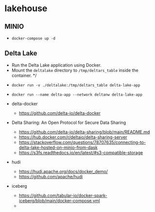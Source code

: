 # lakehouse

## MINIO

- `docker-compose up -d`

## Delta Lake
 * Run the Delta Lake application using Docker.
 * Mount the `deltalake` directory to `/tmp/deltars_table` inside the container.
*/
- `docker run -v ./deltalake:/tmp/deltars_table delta-lake-app`
- `docker run --name delta-app --network deltanw delta-lake-app`

- delta-docker
  - <https://github.com/delta-io/delta-docker>
- Delta Sharing: An Open Protocol for Secure Data Sharing 
  - <https://github.com/delta-io/delta-sharing/blob/main/README.md>
  - <https://hub.docker.com/r/deltaio/delta-sharing-server>
  - <https://stackoverflow.com/questions/78707635/connecting-to-delta-lake-hosted-on-minio-from-dask>
  - <https://s3fs.readthedocs.io/en/latest/#s3-compatible-storage>

- hudi 
  - <https://hudi.apache.org/docs/docker_demo/>
  - <https://github.com/apache/hudi>
- iceberg
  - <https://github.com/tabular-io/docker-spark-iceberg/blob/main/docker-compose.yml>
  - 

